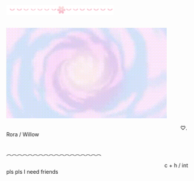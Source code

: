                             ![](https://github.com/ellukaswife/ellukaswife/blob/9c6d04a2db859e135307c8a4550f049367cec801/75005b.png)


                       ![image](https://github.com/ellukaswife/ellukaswife/blob/75b4661a9a9a29b861f54d77fa9ea51747b8a400/eternalsugargif.gif) 


                                 ♡. Rora / Willow
                                                                               

                            ︵︵︵︵︵︵︵︵︵︵︵︵︵︵︵︵︵︵ 


                              c + h / int pls pls I need friends
